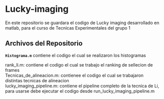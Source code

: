 # Lucky-imaging
En este repositorio se guardara el codigo de Lucky imaging desarrollado en matlab, para el curso de Tecnicas Experimentales del grupo 1
## Archivos del Repositorio

**`Histograma.m`** contiene el codigo el cual se realizaron los histogramas  

rank_li.m: contiene el codigo el cual se trabajo el ranking de sellecion de frames  
Tecnicas_de_alineacion.m: contienee el codigo el cual se trabajaron distintas tecnicas de alineacion  
lucky_imaging_pipeline.m: contiene el pipeline completo de la tecnica de Li, para usarse debe ejecutar el codigo desde run_lucky_imaging_pipeline.m  
